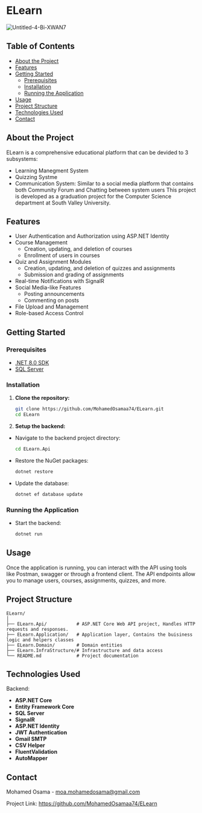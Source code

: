 # ELearn

<!-- ![ELearn Logo](https://github.com/user-attachments/assets/cd7a4c5b-cf04-452d-880e-2f8f5ab1379e)-->

![Untitled-4-Bi-XWAN7](https://github.com/user-attachments/assets/07ebbd01-14d0-4180-a9ca-fd9bec170e8a)


## Table of Contents

- [About the Project](#about-the-project)
- [Features](#features)
- [Getting Started](#getting-started)
  - [Prerequisites](#prerequisites)
  - [Installation](#installation)
  - [Running the Application](#running-the-application)
- [Usage](#usage)
- [Project Structure](#project-structure)
- [Technologies Used](#technologies-used)
- [Contact](#contact)

## About the Project

ELearn is a comprehensive educational platform that can be devided to 3 subsystems:
- Learning Manegment System
- Quizzing Systme
- Communication System: Similar to a social media platform that contains both Community Forum and Chatting between system users
This project is developed as a graduation project for the Computer Science department at South Valley University.

## Features

- User Authentication and Authorization using ASP.NET Identity
- Course Management
  - Creation, updating, and deletion of courses
  - Enrollment of users in courses
- Quiz and Assignment Modules
  - Creation, updating, and deletion of quizzes and assignments
  - Submission and grading of assignments
- Real-time Notifications with SignalR
- Social Media-like Features
  - Posting announcements
  - Commenting on posts
- File Upload and Management
- Role-based Access Control

## Getting Started

### Prerequisites

- [.NET 8.0 SDK](https://dotnet.microsoft.com/download/dotnet/8.0)
- [SQL Server](https://www.microsoft.com/en-us/sql-server/sql-server-downloads)

### Installation

1. **Clone the repository:**

   ```sh
   git clone https://github.com/MohamedOsamaa74/ELearn.git
   cd ELearn


2. **Setup the backend:**

  - Navigate to the backend project directory:
  
    ```sh
    cd ELearn.Api
    ```
  - Restore the NuGet packages:
  
    ```sh
    dotnet restore
    ```
  - Update the database:
  
    ```sh
    dotnet ef database update
    ```
  
### Running the Application
- Start the backend:

  ```sh
  dotnet run
  ```
## Usage
Once the application is running, you can interact with the API using tools like Postman, swagger or through a frontend client. The API endpoints allow you to manage users, courses, assignments, quizzes, and more.

## Project Structure
  ```plaintext
  ELearn/
  │
  ├── ELearn.Api/           # ASP.NET Core Web API project, Handles HTTP requests and responses.
  ├── ELearn.Application/   # Application layer, Contains the buisiness logic and helpers classes
  ├── ELearn.Domain/        # Domain entities
  ├── ELearn.InfraStructure/# Infrastructure and data access
  └── README.md             # Project documentation
  ```

## Technologies Used
Backend:
- **ASP.NET Core**
- **Entity Framework Core**
- **SQL Server**
- **SignalR**
- **ASP.NET Identity**
- **JWT Authentication**
- **Gmail SMTP**
- **CSV Helper**
- **FluentValidation**
- **AutoMapper**

## Contact
Mohamed Osama - moa.mohamedosama@gmail.com

Project Link: https://github.com/MohamedOsamaa74/ELearn
